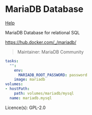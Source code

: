 # MariaDB Database

[Help](https://github.com/MariaDB/mariadb-docker)

MariaDB Database for relational SQL

https://hub.docker.com/_/mariadb/

> Maintainer: MariaDB Community

```yaml
tasks:
  "":
    env:
      MARIADB_ROOT_PASSWORD: password
    image: mariadb
volumes:
- hostPath:
    path: volumes/mariadb/mysql
  name: mariadb.mysql
```

Licence(s): GPL-2.0

